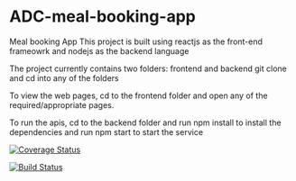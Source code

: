# ADC-meal-booking-app
Meal booking App This project is built using reactjs as the front-end frameowrk and nodejs as the backend language


The project currently contains two folders: frontend and backend git clone and cd into any of the folders


To view the web pages, cd to the frontend folder and open any of the required/appropriate pages.


To run the apis, cd to the backend folder and run npm install to install the dependencies and run npm start to start the service


[![Coverage Status](https://coveralls.io/repos/github/codegenuis/ADC-meal-booking-app/badge.svg?branch=develop)](https://coveralls.io/github/codegenuis/ADC-meal-booking-app?branch=develop)


[![Build Status](https://travis-ci.org/codegenuis/ADC-meal-booking-app.svg?branch=develop)](https://travis-ci.org/codegenuis/ADC-meal-booking-app)